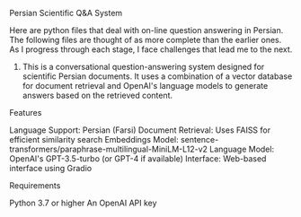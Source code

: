 Persian Scientific Q&A System

Here are python files that deal with on-line question answering in Persian. The following files are thought of as more complete than the earlier ones.  As I progress through each stage, I face challenges that lead me to the next.

1. This is a conversational question-answering system designed for scientific Persian documents. It uses a combination of a vector database for document retrieval and OpenAI's language models to generate answers based on the retrieved content.

Features

Language Support: Persian (Farsi)
Document Retrieval: Uses FAISS for efficient similarity search
Embeddings Model: sentence-transformers/paraphrase-multilingual-MiniLM-L12-v2
Language Model: OpenAI's GPT-3.5-turbo (or GPT-4 if available)
Interface: Web-based interface using Gradio

Requirements

Python 3.7 or higher
An OpenAI API key



